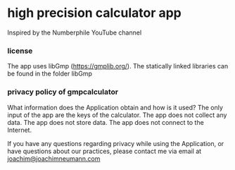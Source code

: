 # high precision calculator app

Inspired by the Numberphile YouTube channel
### license ###

The app uses libGmp (https://gmplib.org/). The statically linked libraries can be found in the folder libGmp

### privacy policy of gmpcalculator

What information does the Application obtain and how is it used?
The only input of the app are the keys of the calculator. The app does not collect any data. The app does not store data. The app does not connect to the Internet.

If you have any questions regarding privacy while using the Application, or have questions about our practices, please contact me via email at joachim@joachimneumann.com
